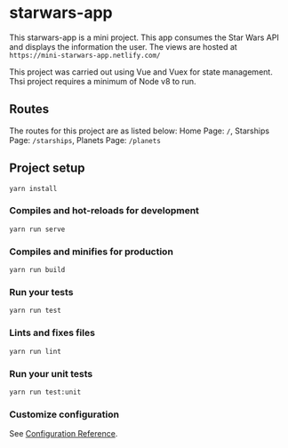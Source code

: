 # starwars-app
This starwars-app is a mini project. This app consumes the Star Wars API
and displays the information the user. The views are hosted at `https://mini-starwars-app.netlify.com/`

This project was carried out using Vue and Vuex for state management. Thsi project requires a minimum of Node v8 to run.

## Routes
The routes for this project are as listed below:
Home Page: `/`,
Starships Page: `/starships`,
Planets Page: `/planets`


## Project setup
```
yarn install
```

### Compiles and hot-reloads for development
```
yarn run serve
```

### Compiles and minifies for production
```
yarn run build
```

### Run your tests
```
yarn run test
```

### Lints and fixes files
```
yarn run lint
```

### Run your unit tests
```
yarn run test:unit
```

### Customize configuration
See [Configuration Reference](https://cli.vuejs.org/config/).
